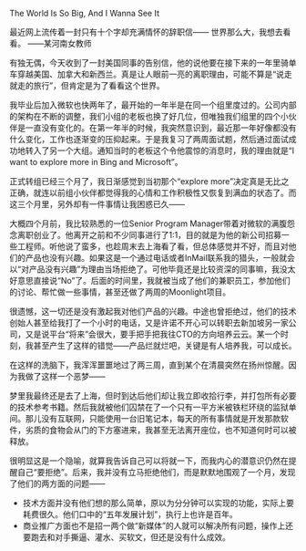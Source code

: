 The World Is So Big, And I Wanna See It

最近网上流传着一封只有十个字却充满情怀的辞职信——
世界那么大，我想去看看。
——某河南女教师


有独无偶，今天收到了一封美国同事的告别信，他的说他要在接下来的一年里骑单车穿越美国、加拿大和新西兰。真是让人眼前一亮的离职理由，可能不算是“说走就走的旅行”，但肯定是为了看看这个世界。


我毕业后加入微软也快两年了，最开始的一年半是在同一个组里度过的。公司内部的架构在不断的调整，我们小组的老板也换了好几位，但唯独我们组里的四个小伙伴是一直没有变化的。在第一年半的时候，我突然意识到，最近那一年好像都没有什么变化，工作也逐渐变的压抑起来。于是我复习了两周面试题，然后通过面试成功地转入了另一个大组。通知当时的老板这个令他震惊的消息时，我的理由就是“I want to explore more in Bing and Microsoft”。


正式转组已经三个月了，我日渐感觉到当初那个“explore more”决定真是无比之正确，就连以前组小伙伴都觉得我的心情和工作积极性又恢复到满血的状态了。而这三个月里，另外却有一件事情让我困惑已久——


大概四个月前，我比较熟悉的一位Senior Program Manager带着对微软的满腹怨念离职创业了。他离开之前和不少同事进行了1:1，目的就是为他的新公司招募一些工程师。听他说了蛮多，也趁周末去上海看了看，但总体感觉并不好，而且对他们的产品也没有兴趣。如果这是一个通过电话或者InMail联系我的猎头，一般就会以“对产品没有兴趣”为理由当场拒绝了。可他毕竟还是比较资深的同事嘛，我没太好意思直接说“No”了。后面的时间里，我就被当成了他们的兼职员工，参加他们的讨论、帮忙做一些事情，甚至还做了两周的Moonlight项目。


很遗憾，这一切还是没有激起我对他们产品的兴趣。中途也曾拒绝过，他们的技术创始人甚至给我打了一个小时的电话，又是许诺不开心可以转职去新加坡另一家公司，又是说平台“将来”会很大，要手把手把我往CTO的方向培养云云。某一个时刻，我甚至产生了这样的错觉——产品烂就烂吧，关键是有人培养我，可以成长。


在这样的洗脑下，我浑浑噩噩地过了两三周，直到某个在清晨突然在扬州惊醒。因为我做了这样一个恶梦——

梦里我最终还是去了上海，但时到达后他们却让我立即收拾行李，并打包所有必要的技术参考书籍。然后我就被他们囚禁在了一个只有一平方米被铁栏环绕的监狱单间。那儿没有互联网，只能使用一台旧笔记本，每天的所有事情就是开发那款软件，劣质的食物会从门的下方塞进来，我甚至无法离开座位，也不知道何时可以被释放。


很明显这是一个隐喻，就算我告诉自己可以将就一下，而我内心的潜意识仍然在提醒自己“要拒绝”。后来，我并没有立马拒绝他们，而是默默地围观了一个月，发现了他们的两方面的问题——

* 技术方面并没有他们想的那么简单，原以为分分钟可以实现的功能，实际上要耗费很久。他们口中的“五年发展计划”，执行上也许是百年。
* 商业推广方面也不是招一两个做“新媒体”的人就可以解决所有问题，操作上还要跑去和对手撕逼、灌水、买软文，但还是没有什么成效。


